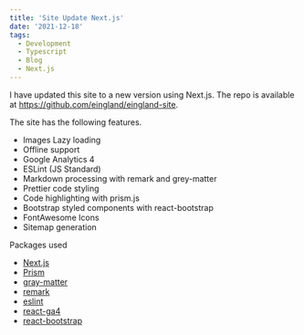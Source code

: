 ```yaml
---
title: 'Site Update Next.js'
date: '2021-12-18'
tags:
  - Development
  - Typescript
  - Blog
  - Next.js
---
```


I have updated this site to a new version using Next.js. The repo is available at <https://github.com/eingland/eingland-site>.

The site has the following features.

- Images Lazy loading
- Offline support
- Google Analytics 4
- ESLint (JS Standard)
- Markdown processing with remark and grey-matter
- Prettier code styling
- Code highlighting with prism.js
- Bootstrap styled components with react-bootstrap
- FontAwesome Icons
- Sitemap generation

Packages used

- [Next.js](https://nextjs.org/)
- [Prism](https://prismjs.com/)
- [gray-matter](https://github.com/jonschlinkert/gray-matter)
- [remark](https://github.com/remarkjs/remark)
- [eslint](https://github.com/eslint/eslint)
- [react-ga4](https://github.com/PriceRunner/react-ga4)
- [react-bootstrap](https://github.com/react-bootstrap/react-bootstrap)

